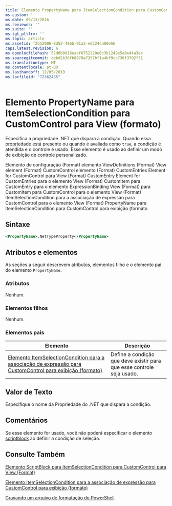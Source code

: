 ```yaml
---
title: Elemento PropertyName para ItemSelectionCondition para CustomControl para exibição (formato) | Microsoft Docs
ms.custom: ''
ms.date: 09/13/2016
ms.reviewer: ''
ms.suite: ''
ms.tgt_pltfrm: ''
ms.topic: article
ms.assetid: f2b12006-8d52-486b-91a3-e6224ca80e56
caps.latest.revision: 6
ms.openlocfilehash: 52d0b0816eaef6752220e0c3b1249e5a0e44a3ee
ms.sourcegitcommit: debd2b38fb8070a7357bf1a4bf9cc736f3702f31
ms.translationtype: MT
ms.contentlocale: pt-BR
ms.lasthandoff: 12/05/2019
ms.locfileid: "72362435"
---
```

# <a name="propertyname-element-for-itemselectioncondition-for-customcontrol-for-view-format"></a>Elemento PropertyName para ItemSelectionCondition para CustomControl para View (formato)

Especifica a propriedade .NET que dispara a condição. Quando essa propriedade está presente ou quando é avaliada como `true`, a condição é atendida e o controle é usado. Esse elemento é usado ao definir um modo de exibição de controle personalizado.

Elemento de configuração (Format) elemento ViewDefinitions (Format) View element (Format) CustomControl elemento (Format) CustomEntries Element for CustomControl para View (Format) CustomEntry Element for CustomEntries para o elemento View (Format) CustomItem para CustomEntry para o elemento ExpressionBinding View (Format) para CustomItem para CustomControl para o elemento View (Format) ItemSelectionCondition para a associação de expressão para CustomControl para o elemento View (Format) PropertyName para ItemSelectionCondition para CustomControl para exibição (formato

## <a name="syntax"></a>Sintaxe

```xml
<PropertyName>.NetTypeProperty</PropertyName>
```

## <a name="attributes-and-elements"></a>Atributos e elementos

As seções a seguir descrevem atributos, elementos filho e o elemento pai do elemento `PropertyName`.

### <a name="attributes"></a>Atributos

Nenhum.

### <a name="child-elements"></a>Elementos filhos

Nenhum.

### <a name="parent-elements"></a>Elementos pais

|Elemento|Descrição|
|-------------|-----------------|
|[Elemento ItemSelectionCondition para a associação de expressão para CustomControl para exibição (formato)](./itemselectioncondition-element-for-expressionbinding-for-customcontrol-format.md)|Define a condição que deve existir para que esse controle seja usado.|

## <a name="text-value"></a>Valor de Texto

Especifique o nome da Propriedade do .NET que dispara a condição.

## <a name="remarks"></a>Comentários

Se esse elemento for usado, você não poderá especificar o elemento [scriptblock](./scriptblock-element-for-itemselectioncondition-for-customcontrol-for-view-format.md) ao definir a condição de seleção.

## <a name="see-also"></a>Consulte Também

[Elemento ScriptBlock para ItemSelectionCondition para CustomControl para View (Format)](./scriptblock-element-for-itemselectioncondition-for-customcontrol-for-view-format.md)

[Elemento ItemSelectionCondition para a associação de expressão para CustomControl para exibição (formato)](./itemselectioncondition-element-for-expressionbinding-for-customcontrol-format.md)

[Gravando um arquivo de formatação do PowerShell](./writing-a-powershell-formatting-file.md)

